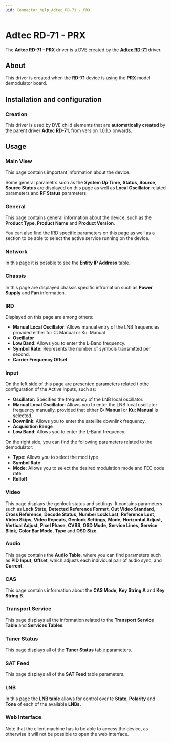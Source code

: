 ```yaml
---
uid: Connector_help_Adtec_RD-71_-_PRX
---
```


# Adtec RD-71 - PRX

The **Adtec RD-71 - PRX** driver is a DVE created by the **[Adtec RD-71](xref:Connector_help_Adtec_RD-71)** driver.

## About

This driver is created when the **RD-71** device is using the **PRX** model demodulator board.

## Installation and configuration

### Creation

This driver is used by DVE child elements that are **automatically created** by the parent driver [**Adtec RD-71**](xref:Connector_help_Adtec_RD-71), from version 1.0.1.x onwards.

## Usage

### Main View

This page contains important information about the device.

Some general parametrs such as the **System Up Time,** **Status**, **Source**, **Source Status** are displayed on this page as well as **Local Oscillator** related parameters and **RF Status** parameters.

### General

This page contains general information about the device, such as the **Product Type, Product Name** and **Product Version**.

You can also find the IRD specific parameters on this page as well as a section to be able to select the active service running on the device.

### Network

In this page it is possble to see the **Entity IP Address** table.

### Chassis

In this page are displayed chassis specific infromation such as **Power Supply** and **Fan** information.

### IRD

Displayed on this page are among others:

- **Manual Local Oscillator**: Allows manual entry of the LNB frequencies provided either for C: Manual or Ku: Manual
- **Oscillator**
- **Low Band**: Allows you to enter the L-Band frequency.
- **Symbol Rate:** Represents the number of symbols transmitted per second.
- **Carrier Frequency Offset**

### Input

On the left side of this page are presented parameters related t othe configuration of the Active Inputs, such as:

- **Oscillator:** Specifies the frequency of the LNB local oscillator.
- **Manual Local Oscillator:** Allows you to enter the LNB local oscillator frequency manually, provided that either **C: Manual** or **Ku: Manual** is selected.
- **Downlink**: Allows you to enter the satellite downlink frequency.
- **Acquisition Range**
- **Low Band**: Allows you to enter the L-Band frequency.

On the right side, you can find the following parameters related to the demodulator:

- **Type:** Allows you to select the mod type
- **Symbol Rate**
- **Mode:** Allows you to select the desired modulation mode and FEC code rate
- **Rolloff**

### Video

This page displays the genlock status and settings. It contains parameters such as **Lock State**, **Detected Reference Format**, **Out Video Standard**, **Cross Reference**, **Decode Status**, **Number Lock Lost**, **Reference Lost**, **Video Skips**, **Video Repeats**, **Genlock Settings**, **Mode**, **Horizontal Adjust**, **Vertical Adjust**, **Pixel Phase**, **CVBS**, **OSD Mode**, **Service Lines**, **Service Blink**, **Color Bar Mode**, **Type** and **OSD Size**.

### Audio

This page contains the **Audio Table**, where you can find parameters such as **PID Input**, **Offset**, which adjusts each individual pair of audio sync, and **Current**.

### CAS

This page contains information about the **CAS Mode**, **Key String A** and **Key String B**.

### Transport Service

This page displays all the information related to the **Transport Service Table** and **Services Tables**.

### Tuner Status

This page displays all of the **Tuner Status** table parameters.

### SAT Feed

This page displays all of the **SAT Feed** table parameters.

### LNB

In this page the **LNB table** allows for control over te **State**, **Polarity** and **Tone** of each of the available **LNBs.**

### Web Interface

Note that the client machine has to be able to access the device, as otherwise it will not be possible to open the web interface.
